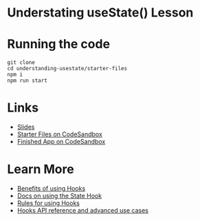 # Understating useState() Lesson

# Running the code
```
git clone
cd understanding-usestate/starter-files
npm i
npm run start
```

# Links
- [Slides](https://slides.com/lumenwrites/usestate)
- [Starter Files on CodeSandbox](https://codesandbox.io/s/understanding-usestate-starter-files-7zdn8o)
- [Finished App on CodeSandbox](https://codesandbox.io/s/understanding-usestate-comlpete-n7qfsn)

# Learn More
- [Benefits of using Hooks](https://reactjs.org/docs/hooks-intro.html)
- [Docs on using the State Hook](https://reactjs.org/docs/hooks-state.html)
- [Rules for using Hooks](https://reactjs.org/docs/hooks-rules.html)
- [Hooks API reference and advanced use cases](https://reactjs.org/docs/hooks-reference.html)
